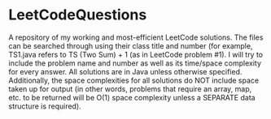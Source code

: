 # LeetCodeQuestions
A repository of my working and most-efficient LeetCode solutions. The files can be searched through using their class title and number (for example, TS1.java refers to TS (Two Sum) + 1 (as in LeetCode problem #1). I will try to include the problem name and number as well as its time/space complexity for every answer. All solutions are in Java unless otherwise specified. Additionally, the space complexities for all solutions do NOT include space taken up for output (in other words, problems that require an array, map, etc. to be returned will be O(1) space complexity unless a SEPARATE data structure is required).
